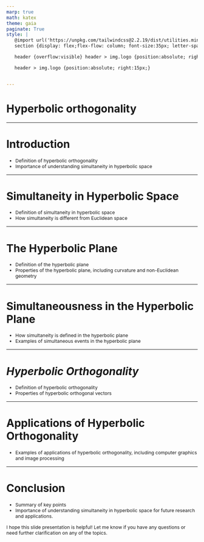 ```yaml
---
marp: true
math: katex
theme: gaia
paginate: True
style: |
   @import url('https://unpkg.com/tailwindcss@2.2.19/dist/utilities.min.css');
   section {display: flex;flex-flow: column; font-size:35px; letter-spacing:1.4px;}

   header {overflow:visible} header > img.logo {position:absolute; right:15px;}

   header > img.logo {position:absolute; right:15px;}


---
```

<!-- backgroundColor: white -->
<!-- _class: lead -->

 # Hyperbolic orthogonality

---
<style scoped>p,li {font-size:0.92em}</style>

 # Introduction
- Definition of hyperbolic orthogonality
- Importance of understanding simultaneity in hyperbolic space


---
<style scoped>p,li {font-size:0.92em}</style>

 # Simultaneity in Hyperbolic Space

- Definition of simultaneity in hyperbolic space
- How simultaneity is different from Euclidean space

---
<style scoped>p,li {font-size:0.92em}</style>

 # The Hyperbolic Plane

- Definition of the hyperbolic plane
- Properties of the hyperbolic plane, including curvature and non-Euclidean geometry

---
<style scoped>p,li {font-size:0.92em}</style>

 # Simultaneousness in the Hyperbolic Plane
- How simultaneity is defined in the hyperbolic plane
- Examples of simultaneous events in the hyperbolic plane


---
<style scoped>p,li {font-size:0.92em}</style>

 # _Hyperbolic Orthogonality_
- Definition of hyperbolic orthogonality
- Properties of hyperbolic orthogonal vectors


---
<style scoped>p,li {font-size:0.96em}</style>

 # Applications of Hyperbolic Orthogonality

- Examples of applications of hyperbolic orthogonality, including computer graphics and image processing

---
<style scoped>p,li {font-size:0.88em}</style>

 # **Conclusion**

- Summary of key points
- Importance of understanding simultaneity in hyperbolic space for future research and applications.

I hope this slide presentation is helpful! Let me know if you have any questions or need further clarification on any of the topics.